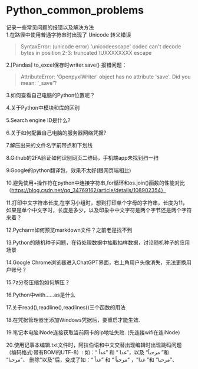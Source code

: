 # Python_common_problems
记录一些常见问题的报错以及解决方法  
1.在路径中使用普通字符串时出现了 Unicode 转义错误
> SyntaxError: (unicode error) 'unicodeescape' codec can't decode bytes in position 2-3: truncated \UXXXXXXXX escape

2.[Pandas] to_excel保存时writer.save() 报错问题：  
> AttributeError: 'OpenpyxlWriter' object has no attribute 'save'. Did you mean: '_save'?

3.如何查看自己电脑的Python位置呢？

4.关于Python中模块和库的区别

5.Search engine ID是什么?

6.关于如何配置自己电脑的服务器网络凭据?

7.解压出来的文件名字前带点和下划线

8.Github的2FA验证如何识别网页二维码，手机端app未找到扫一扫

9.Google的python翻译包，效果不太好(跟网页端相比)

10.避免使用+操作符在python中连接字符串,for循环和os.join()函数的性能对比（https://blog.csdn.net/qq_34769162/article/details/108902354）  

11.打印中文字符串长度,在学习小组时，想到打印单个字母的字符串，长度为11，如果是单个中文字时，长度是多少，以及印象中中文字符是两个字节还是两个字符来着？

12.Pycharm如何预览markdown文件？之前老是找不到

13.Python的随机种子问题，在待处理数据中抽取抽样数据，讨论随机种子的应用场景

14.Google Chrome浏览器进入ChatGPT界面，右上角用户头像消失，无法更换用户账号？

15.7z分卷压缩包如何解压？

16.Python中with……as是什么

17.关于read(),readline(),readlines()三个函数的用法

18.在凭据管理器里添加Windows凭据后，要重启才能生效.

19.笔记本电脑iNode连接获取当前网卡的ip地址失败.
(先连接wifi在连iNode)

20.使用记事本编辑.txt文件时，阿拉伯语和中文交替出现编辑时出现跳码问题（编码格式:带有BOM的UTF-8）:
                    如：“ غداً” 和 “ غدا”，以及 “مرحباً ”和 “مرحبا”、
  删除"以及"后，变成了如：“ غداً” 和 “ غدا”， “مرحباً ”和 “مرحبا”、

